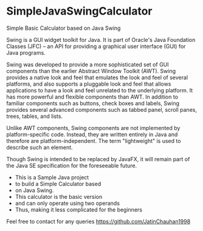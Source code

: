 # SimpleJavaSwingCalculator
Simple Basic Calculator based on Java Swing

Swing is a GUI widget toolkit for Java. It is part of Oracle's Java Foundation Classes (JFC) – an API for providing a graphical user interface (GUI) for Java programs.

Swing was developed to provide a more sophisticated set of GUI components than the earlier Abstract Window Toolkit (AWT). Swing provides a native look and feel that emulates the look and feel of several platforms, and also supports a pluggable look and feel that allows applications to have a look and feel unrelated to the underlying platform. It has more powerful and flexible components than AWT. In addition to familiar components such as buttons, check boxes and labels, Swing provides several advanced components such as tabbed panel, scroll panes, trees, tables, and lists.

Unlike AWT components, Swing components are not implemented by platform-specific code. Instead, they are written entirely in Java and therefore are platform-independent. The term "lightweight" is used to describe such an element.

Though Swing is intended to be replaced by JavaFX, it will remain part of the Java SE specification for the foreseeable future.

 * This is a Sample Java project
 * to build a Simple Calculator based 
 * on Java Swing.
 * This calculator is the basic version
 * and can only operate using two operands
 * Thus, making it less complicated for the beginners
 
 Feel free to contact for any queries
 https://github.com/JatinChauhan1998
